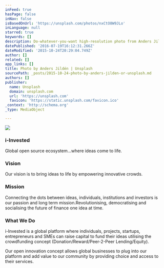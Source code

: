 ```yaml
---
inFeed: true
hasPage: false
inNav: false
isBasedOnUrl: 'https://unsplash.com/photos/nxCtO8W9JLo'
inLanguage: null
starred: true
keywords: []
description: Do-whatever-you-want high-resolution photo from Anders Jildén on Unsplash.
datePublished: '2016-07-19T16:12:31.266Z'
dateModified: '2015-10-24T20:29:04.749Z'
author: []
related: []
app_links: []
title: Photo by Anders Jildén | Unsplash
sourcePath: _posts/2015-10-24-photo-by-anders-jilden-or-unsplash.md
authors: []
publisher:
  name: Unsplash
  domain: unsplash.com
  url: 'https://unsplash.com'
  favicon: 'https://static.unsplash.com/favicon.ico'
_context: 'http://schema.org'
_type: MediaObject

---
```

<article style=""><img src="http://images.unsplash.com/photo-1417632993443-302f4897cf67?q=80&amp;fm=jpg&amp;w=1080&amp;fit=max&amp;s=b2f5525a7a95e16074a0bb149da5187a" /></article>

### **i-Invested**

Global open source ecosystem...where ideas come to life.

### **Vision**

Our vision is to bring ideas to life by empowering innovative crowds.

### **Mission**

Connecting the dots between ideas, individuals, institutions and investors is our passion and long term mission.Revolutionising, democratising and socialising the future of finance one idea at time.

### **What We Do**

i-Invested is a global platform where individuals, projects, startups, entrepreneurs and SMEs can raise capital to fund their ideas utilising the crowdfunding concept (Donation/Reward/Peer-2-Peer Lending/Equity).

Our open innovation concept allows global businesses to plug into our platform and add value to our community by providing choice and access to their services.
